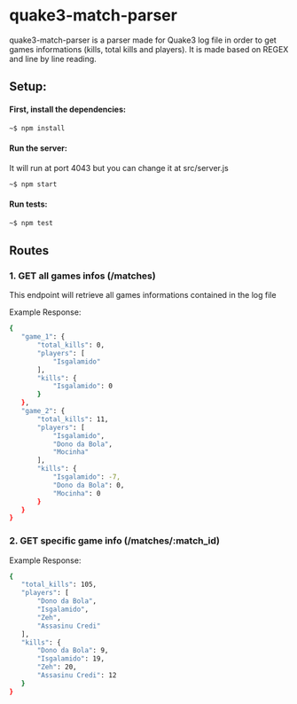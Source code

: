 # quake3-match-parser

quake3-match-parser is a parser made for Quake3 log file in order to get games informations (kills, total kills and players).
It is made based on REGEX and line by line reading.

## Setup:

#### First, install the dependencies:
```bash
~$ npm install
```

#### Run the server:
It will run at port 4043 but you can change it at src/server.js
 ```bash
~$ npm start
 ```
 
 #### Run tests:
 ```bash
~$ npm test
 ```
 
 ## Routes
 
 ### 1. GET all games infos (/matches)

This endpoint will retrieve all games informations contained in the log file
  
  Example Response:
 ```bash
{
    "game_1": {
        "total_kills": 0,
        "players": [
            "Isgalamido"
        ],
        "kills": {
            "Isgalamido": 0
        }
    },
    "game_2": {
        "total_kills": 11,
        "players": [
            "Isgalamido",
            "Dono da Bola",
            "Mocinha"
        ],
        "kills": {
            "Isgalamido": -7,
            "Dono da Bola": 0,
            "Mocinha": 0
        }
    }
}
 ```
 
  ### 2. GET specific game info (/matches/:match_id)
 
  Example Response:
 ```bash
{
    "total_kills": 105,
    "players": [
        "Dono da Bola",
        "Isgalamido",
        "Zeh",
        "Assasinu Credi"
    ],
    "kills": {
        "Dono da Bola": 9,
        "Isgalamido": 19,
        "Zeh": 20,
        "Assasinu Credi": 12
    }
}
 ```

